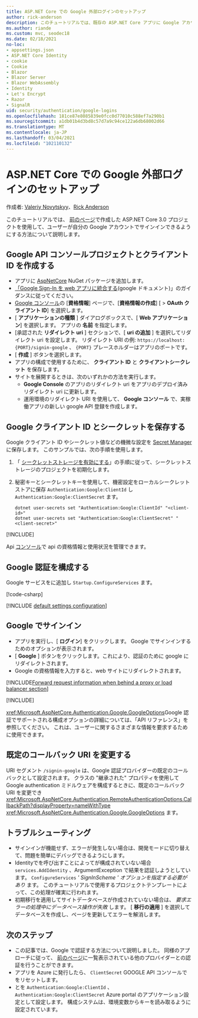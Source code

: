 ```yaml
---
title: ASP.NET Core での Google 外部ログインのセットアップ
author: rick-anderson
description: このチュートリアルでは、既存の ASP.NET Core アプリに Google アカウントユーザー認証を統合する方法について説明します。
ms.author: riande
ms.custom: mvc, seodec18
ms.date: 02/18/2021
no-loc:
- appsettings.json
- ASP.NET Core Identity
- cookie
- Cookie
- Blazor
- Blazor Server
- Blazor WebAssembly
- Identity
- Let's Encrypt
- Razor
- SignalR
uid: security/authentication/google-logins
ms.openlocfilehash: 181ce87e8085839e0fcc0d77010c588ef7a290b1
ms.sourcegitcommit: a1db01b4d3bd8c57d7a9c94ce122a6db68002d66
ms.translationtype: MT
ms.contentlocale: ja-JP
ms.lasthandoff: 03/04/2021
ms.locfileid: "102110132"
---
```

# <a name="google-external-login-setup-in-aspnet-core"></a>ASP.NET Core での Google 外部ログインのセットアップ

作成者: [Valeriy Novytskyy](https://github.com/01binary)、[Rick Anderson](https://twitter.com/RickAndMSFT)

このチュートリアルでは、 [前のページ](xref:security/authentication/social/index)で作成した ASP.NET Core 3.0 プロジェクトを使用して、ユーザーが自分の Google アカウントでサインインできるようにする方法について説明します。

## <a name="create-a-google-api-console-project-and-client-id"></a>Google API コンソールプロジェクトとクライアント ID を作成する

* アプリに [AspNetCore](https://www.nuget.org/packages/Microsoft.AspNetCore.Authentication.Google) NuGet パッケージを追加します。
* [「Google Sign-In を web アプリに統合する](https://developers.google.com/identity/sign-in/web/sign-in)(google ドキュメント)」のガイダンスに従ってください。
* [Google コンソール](https://console.developers.google.com/apis/credentials)の [**資格情報**] ページで、[**資格情報の作成**] [  >  **OAuth クライアント ID**] を選択します。
* [ **アプリケーションの種類** ] ダイアログボックスで、[ **Web アプリケーション**] を選択します。 アプリの **名前** を指定します。
* [承認された **リダイレクト uri** ] セクションで、[ **uri の追加** ] を選択してリダイレクト uri を設定します。 リダイレクト URI の例: `https://localhost:{PORT}/signin-google` 、 `{PORT}` プレースホルダーはアプリのポートです。
* [ **作成** ] ボタンを選択します。
* アプリの構成で使用するために、 **クライアント ID** と **クライアントシークレット** を保存します。
* サイトを展開するときは、次のいずれかの方法を実行します。
  * **Google Console** のアプリのリダイレクト uri をアプリのデプロイ済みリダイレクト uri に更新します。
  * 運用環境のリダイレクト URI を使用して、 **Google コンソール** で、実稼働アプリの新しい google API 登録を作成します。

## <a name="store-the-google-client-id-and-secret"></a>Google クライアント ID とシークレットを保存する

Google クライアント ID やシークレット値などの機微な設定を [Secret Manager](xref:security/app-secrets)に保存します。 このサンプルでは、次の手順を使用します。

1. 「 [シークレットストレージを有効にする](xref:security/app-secrets#enable-secret-storage)」の手順に従って、シークレットストレージのプロジェクトを初期化します。
1. 秘密キーとシークレットキーを使用して、機密設定をローカルシークレットストアに保存 `Authentication:Google:ClientId` し `Authentication:Google:ClientSecret` ます。

    ```dotnetcli
    dotnet user-secrets set "Authentication:Google:ClientId" "<client-id>"
    dotnet user-secrets set "Authentication:Google:ClientSecret" "<client-secret>"
    ```

[!INCLUDE[](~/includes/environmentVarableColon.md)]

Api [コンソール](https://console.developers.google.com/apis/dashboard)で api の資格情報と使用状況を管理できます。

## <a name="configure-google-authentication"></a>Google 認証を構成する

Google サービスをに追加し `Startup.ConfigureServices` ます。

[!code-csharp[](~/security/authentication/social/social-code/3.x/StartupGoogle3x.cs?highlight=11-19)]

[!INCLUDE [default settings configuration](includes/default-settings2-2.md)]

## <a name="sign-in-with-google"></a>Google でサインイン

* アプリを実行し、[ **ログイン**] をクリックします。 Google でサインインするためのオプションが表示されます。
* [ **Google** ] ボタンをクリックします。これにより、認証のために google にリダイレクトされます。
* Google の資格情報を入力すると、web サイトにリダイレクトされます。

[!INCLUDE[Forward request information when behind a proxy or load balancer section](includes/forwarded-headers-middleware.md)]

[!INCLUDE[](includes/chain-auth-providers.md)]

<xref:Microsoft.AspNetCore.Authentication.Google.GoogleOptions>Google 認証でサポートされる構成オプションの詳細については、「API リファレンス」を参照してください。 これは、ユーザーに関するさまざまな情報を要求するために使用できます。

## <a name="change-the-default-callback-uri"></a>既定のコールバック URI を変更する

URI セグメント `/signin-google` は、Google 認証プロバイダーの既定のコールバックとして設定されます。 クラスの "継承された" プロパティを使用して Google authentication ミドルウェアを構成するときに、既定のコールバック URI を変更でき <xref:Microsoft.AspNetCore.Authentication.RemoteAuthenticationOptions.CallbackPath?displayProperty=nameWithType> <xref:Microsoft.AspNetCore.Authentication.Google.GoogleOptions> ます。

## <a name="troubleshooting"></a>トラブルシューティング

* サインインが機能せず、エラーが発生しない場合は、開発モードに切り替えて、問題を簡単にデバッグできるようにします。
* Identityでを呼び出すことによってが構成されていない場合 `services.AddIdentity` 、ArgumentException で結果を認証しようとしています。 `ConfigureServices` *' SignInScheme ' オプションを指定する必要があり* ます。 このチュートリアルで使用するプロジェクトテンプレートによって、この処理が確実に行われます。
* 初期移行を適用してサイトデータベースが作成されていない場合は、 *要求エラーの処理中にデータベース操作が失敗* します。 [ **移行の適用** ] を選択してデータベースを作成し、ページを更新してエラーを解消します。

## <a name="next-steps"></a>次のステップ

* この記事では、Google で認証する方法について説明しました。 同様のアプローチに従って、 [前のページ](xref:security/authentication/social/index)に一覧表示されている他のプロバイダーとの認証を行うことができます。
* アプリを Azure に発行したら、 `ClientSecret` GOOGLE API コンソールでをリセットします。
* とを `Authentication:Google:ClientId` 、 `Authentication:Google:ClientSecret` Azure portal のアプリケーション設定として設定します。 構成システムは、環境変数からキーを読み取るように設定されています。
